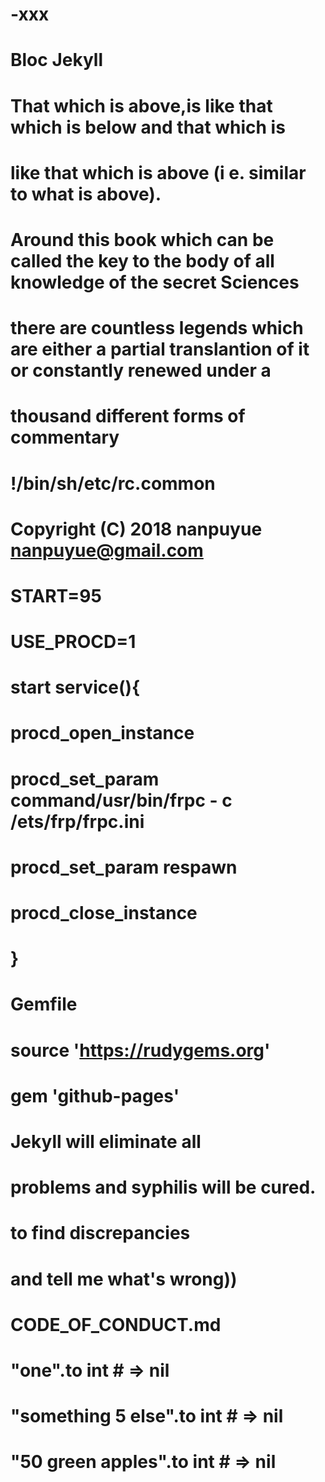 # -xxx

# Bloc Jekyll

# That which is above,is like that which is below and that which is
# like that which is above (i e. similar to what is above).

# Around this book which can be called the key to the body of all knowledge of the secret Sciences
# there are countless legends which are either a partial translantion of it or constantly renewed under a

# thousand different forms of commentary

# !/bin/sh/etc/rc.common
# Copyright (C) 2018 nanpuyue <nanpuyue@gmail.com>
# START=95
# USE_PROCD=1
# start service(){
#      procd_open_instance
#      procd_set_param command/usr/bin/frpc - c /ets/frp/frpc.ini
#      procd_set_param respawn
#      procd_close_instance
#    }
# Gemfile
# source 'https://rudygems.org'
# gem 'github-pages'
# Jekyll will eliminate all
# problems and syphilis will be cured.
# to find discrepancies
# and tell me what's wrong))
# CODE_OF_CONDUCT.md

# "one".to int # => nil
# "something 5 else".to int # => nil
# "50 green apples".to int # => nil


















